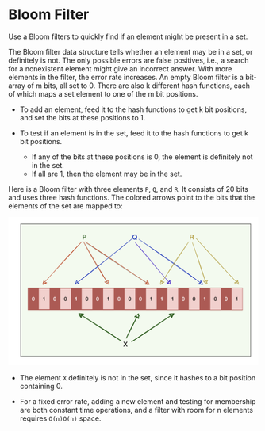 # Bloom Filter

Use a Bloom filters to quickly find if an element might be present in a set.

The Bloom filter data structure tells whether an element may be in a set, or definitely is not. The only possible errors are false positives, i.e., a search for a nonexistent element might give an incorrect answer. With more elements in the filter, the error rate increases. An empty Bloom filter is a bit-array of m bits, all set to 0. There are also k different hash functions, each of which maps a set element to one of the m bit positions.

- To add an element, feed it to the hash functions to get k bit positions, and set the bits at these positions to 1.

- To test if an element is in the set, feed it to the hash functions to get k bit positions.
  - If any of the bits at these positions is 0, the element is definitely not in the set.
  - If all are 1, then the element may be in the set.

Here is a Bloom filter with three elements `P`, `Q`, and `R`. It consists of 20 bits and uses three hash functions. The colored arrows point to the bits that the elements of the set are mapped to:

![Bloom Filter](./img/bloom-filter.png)

- The element `X` definitely is not in the set, since it hashes to a bit position containing 0.

- For a fixed error rate, adding a new element and testing for membership are both constant time operations, and a filter with room for n elements requires `O(n)O(n)` space.
